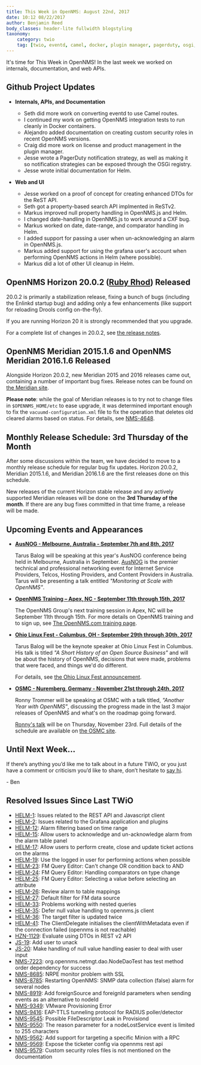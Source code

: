 ```yaml
---
title: This Week in OpenNMS: August 22nd, 2017
date: 10:12 08/22/2017
author: Benjamin Reed
body_classes: header-lite fullwidth blogstyling
taxonomy:
    category: twio
    tag: [twio, eventd, camel, docker, plugin manager, pagerduty, osgi, helm, javascript, rest, cxf, training, ohio linux fest, olf]
---
```


 It's time for This Week in OpenNMS! In the last week we worked on internals, documentation, and web APIs.

<!-- git log --author=bamboo@opennms.org --invert-grep --all --no-merges --since='2017-08-14 00:00:00' --until='2017-08-22 00:00:00' --format='%Cblue%ai %Cgreen%aN %Creset%s %Cblue(%H)%Cred%d' --author-date-order | sort | less -R -->

## Github Project Updates

* __Internals, APIs, and Documentation__

  * Seth did more work on converting eventd to use Camel routes.
  * I continued my work on getting OpenNMS integration tests to run cleanly in Docker containers.
  * Alejandro added documentation on creating custom security roles in recent OpenNMS versions.
  * Craig did more work on license and product management in the plugin manager.
  * Jesse wrote a PagerDuty notification strategy, as well as making it so notification strategies
    can be exposed through the OSGi registry.
  * Jesse wrote initial documentation for Helm.

* __Web and UI__

  * Jesse worked on a proof of concept for creating enhanced DTOs for the ReST API.
  * Seth got a property-based search API implmented in ReSTv2.
  * Markus improved null property handling in OpenNMS.js and Helm.
  * I changed date-handling in OpenNMS.js to work around a CXF bug.
  * Markus worked on date, date-range, and comparator handling in Helm.
  * I added support for passing a user when un-acknowledging an alarm in OpenNMS.js.
  * Markus added support for using the grafana user's account when performing OpenNMS
    actions in Helm (where possible).
  * Markus did a lot of other UI cleanup in Helm.


## OpenNMS Horizon 20.0.2 ([Ruby Rhod](http://fifth-element.wikia.com/wiki/Ruby_Rhod)) Released

20.0.2 is primarily a stabilization release, fixing a bunch of bugs (including the Enlinkd startup bug) and adding only a few enhancements (like support for reloading Drools config on-the-fly).

If you are running Horizon 20 it is strongly recommended that you upgrade.

For a complete list of changes in 20.0.2, see [the release notes](http://bit.ly/opennms-changes-20-0-2).


## OpenNMS Meridian 2015.1.6 and OpenNMS Meridian 2016.1.6 Released

Alongside Horizon 20.0.2, new Meridian 2015 and 2016 releases came out, containing a number of important bug fixes.  Release notes can be found on [the Meridian site](https://meridian.opennms.com/).

__Please note__: while the goal of Meridian releases is to try not to change files in `$OPENNMS_HOME/etc` to ease upgrade, it was determined important enough to fix the `vacuumd-configuration.xml` file to fix the operation that deletes old cleared alarms based on status.  For details, see [NMS-4648](https://issues.opennms.org/browse/NMS-4648).


## Monthly Release Schedule: 3rd Thursday of the Month

After some discussions within the team, we have decided to move to a monthly release schedule for regular bug fix updates.  Horizon 20.0.2, Meridian 2015.1.6, and Meridian 2016.1.6 are the first releases done on this schedule.

New releases of the current Horizon stable release and any actively supported Meridian releases will be done on the __3rd Thursday of the month__.  If there are any bug fixes committed in that time frame, a release will be made.


## Upcoming Events and Appearances

* __[AusNOG - Melbourne, Australia - September 7th and 8th, 2017](http://www.ausnog.net/)__

  Tarus Balog will be speaking at this year's AusNOG conference being held in Melbourne, Australia in September.
  [AusNOG](http://www.ausnog.net/) is the premier technical and professional networking event for Internet Service Providers, Telcos, Hosting Providers, and Content Providers in Australia.
  Tarus will be presenting a talk entitled _"Monitoring at Scale with OpenNMS"_.

* __[OpenNMS Training – Apex, NC - September 11th through 15th, 2017](http://www.opennms.com/training/)__

  The OpenNMS Group's next training session in Apex, NC will be September 11th through 15th.
  For more details on OpenNMS training and to sign up, see [The OpenNMS.com training page](http://www.opennms.com/training/).

* __[Ohio Linux Fest - Columbus, OH - September 29th through 30th, 2017](https://ohiolinux.org/tarus-balog-to-keynote-ohio-linuxfest-2017/)__

  Tarus Balog will be the keynote speaker at Ohio Linux Fest in Columbus.
  His talk is titled _"A Short History of an Open Source Business"_ and will be about the history of OpenNMS, decisions that were made, problems that were faced, and things we'd do different.

  For details, see [the Ohio Linux Fest announcement](https://ohiolinux.org/tarus-balog-to-keynote-ohio-linuxfest-2017/).

* __[OSMC - Nuremberg, Germany - November 21st through 24th, 2017](https://osmc.de/)__

  Ronny Trommer will be speaking at OSMC with a talk titled, _"Another Year with OpenNMS"_, discussing the progress made in the last 3 major releases of OpenNMS and what's on the
  roadmap going forward.

  [Ronny's talk](https://osmc.de/events/en-another-year-with-opennms/) will be on Thursday, November 23rd.  Full details of the schedule are available on [the OSMC site](https://osmc.de/schedule/).


## Until Next Week…

If there’s anything you’d like me to talk about in a future TWiO, or you just have a comment or criticism you’d like to share, don’t hesitate to [say hi](mailto:twio@opennms.org).

\- Ben

<!--
  https://github.com/OpenNMS/twio-fodder/blob/master/scripts/twio-issues-list.pl
-->

## Resolved Issues Since Last TWiO

* [HELM-1](https://issues.opennms.org/browse/HELM-1): Issues related to the REST API and Javascript client
* [HELM-2](https://issues.opennms.org/browse/HELM-2): Issues related to the Grafana application and plugins
* [HELM-12](https://issues.opennms.org/browse/HELM-12): Alarm filtering based on time range
* [HELM-15](https://issues.opennms.org/browse/HELM-15): Allow users to acknowledge and un-acknowledge alarm from the alarm table panel
* [HELM-17](https://issues.opennms.org/browse/HELM-17): Allow users to perform create, close and update ticket actions on the alarms
* [HELM-19](https://issues.opennms.org/browse/HELM-19): Use the logged in user for performing actions when possible
* [HELM-23](https://issues.opennms.org/browse/HELM-23): FM Query Editor: Can't change OR condition back to AND
* [HELM-24](https://issues.opennms.org/browse/HELM-24): FM Query Editor: Handling comparators on type change
* [HELM-25](https://issues.opennms.org/browse/HELM-25): FM Query Editor: Selecting a value before selecting an attribute
* [HELM-26](https://issues.opennms.org/browse/HELM-26): Review alarm to table mappings
* [HELM-27](https://issues.opennms.org/browse/HELM-27): Default filter for FM data source
* [HELM-33](https://issues.opennms.org/browse/HELM-33): Problems working with nested queries
* [HELM-35](https://issues.opennms.org/browse/HELM-35): Defer null value handling to opennms.js client
* [HELM-36](https://issues.opennms.org/browse/HELM-36): The target filter is updated twice
* [HELM-41](https://issues.opennms.org/browse/HELM-41): The ClientDelegate initialises the clientWithMetadata even if the connection failed (opennms is not reachable)
* [HZN-1129](https://issues.opennms.org/browse/HZN-1129): Evaluate using DTOs in REST v2 API
* [JS-19](https://issues.opennms.org/browse/JS-19): Add user to unack
* [JS-20](https://issues.opennms.org/browse/JS-20): Make handling of null value handling easier to deal with user input
* [NMS-7223](https://issues.opennms.org/browse/NMS-7223): org.opennms.netmgt.dao.NodeDaoTest has test method order dependency for success
* [NMS-8685](https://issues.opennms.org/browse/NMS-8685): NRPE monitor problem with SSL
* [NMS-8785](https://issues.opennms.org/browse/NMS-8785): Restarting OpenNMS: SNMP data collection (false) alarm for several nodes
* [NMS-8919](https://issues.opennms.org/browse/NMS-8919): Add foreignSource and foreignId parameters when sending events as an alternative to nodeId
* [NMS-9349](https://issues.opennms.org/browse/NMS-9349): VMware Provisioning Error
* [NMS-9416](https://issues.opennms.org/browse/NMS-9416): EAP-TTLS tunneling protocol for RADIUS poller/detector
* [NMS-9545](https://issues.opennms.org/browse/NMS-9545): Possible FileDescriptor Leak in Provisiond
* [NMS-9550](https://issues.opennms.org/browse/NMS-9550): The reason parameter for a nodeLostService event is limited to 255 characters
* [NMS-9562](https://issues.opennms.org/browse/NMS-9562): Add support for targeting a specific Minion with a RPC
* [NMS-9569](https://issues.opennms.org/browse/NMS-9569): Expose the ticketer config via opennms rest api
* [NMS-9579](https://issues.opennms.org/browse/NMS-9579): Custom security roles files is not mentioned on the documentation
